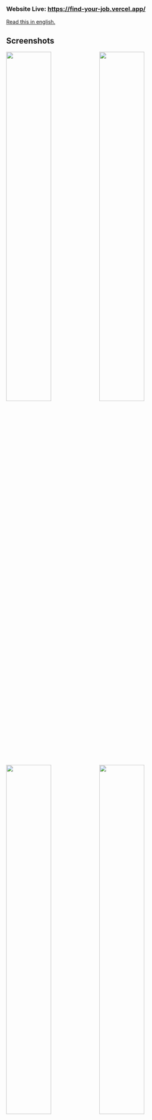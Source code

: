### Website Live: https://find-your-job.vercel.app/

[Read this in english.](README.md)

## Screenshots
<div style="display: flex, margin: 20px">
<img src="https://user-images.githubusercontent.com/52260932/193148565-bcac03a4-9cba-49a7-baa4-3fd244387db2.png" width="49%">
<img src="https://user-images.githubusercontent.com/52260932/193148414-ef4e9b17-108d-41e2-8b9c-4f65e8ced5ef.png" width="49%">
<img src="https://user-images.githubusercontent.com/52260932/193150461-cc023822-40b0-442b-b2ce-6ba7a0910b85.png" width="49%">
<img src="https://user-images.githubusercontent.com/52260932/193148683-27d56b61-6e47-4639-be00-c9d456119784.png" width="49%">
<img src="https://user-images.githubusercontent.com/52260932/193154238-5b893770-8d21-4940-bc18-43bff488cc38.png" width="49%">
<img src="https://user-images.githubusercontent.com/52260932/193150275-3af78e52-6c8a-4078-9dfc-67e6d268bd51.png" width="49%">

</div>

## Descrição 
#### Projeto de site com o objetivo especial de ajudar as pessoas a encontrar empregos. Possui implementações funcionais e completas, dentre elas:
•	Integração das vagas com uma API pública de Jobs em GraphQL criando queries com Apollo Client. Juntando a isso um sistema de filtro e pesquisa criado do zero, faz com que o site exiba apenas as informações que sejam relevantes para o usuário particular, auxiliando-o na sua busca de emprego.

•	Desenvolvi um sistema de autenticação usando TypeGraphQL e Apollo Server validando o usuário com o uso de criptografia JWT, dando a ele segurança no acesso de sua conta como também na edição de dados do mesmo, uma vez armazenados no MySQL hospedado pelo RDS (AWS) e as imagens no S3 (AWS).

•	Uso do versionamento remoto com Git Flow na implementação de funcionalidades (features) e releases no desenvolvimento, fazendo com que qualquer um possa ver o histórico e entender as mudanças feitas no projeto, facilitando a identificação de cada uma delas.

•	Desenvolvimento do projeto usando Typescript, auxiliando na construção dos códigos complexos como também na produtividade.

## Como rodar e iniciar o projeto:

<strong>1.</strong> Precisa ter o Node instalado no computador.</br>
<strong>2.</strong> Fazer o clone do projeto no seu computador pelo git:  </br> 
&emsp; - Abrir git bash ou terminal com git instalado no computador.  
&emsp; - Navegar até a pasta onde quer ter o projeto clonado.  
&emsp; - Rodar comando: git clone https://github.com/BrunoR02/Shirts.git  
<strong>3.</strong> Entrar na pasta do projeto pelo terminal(cd [pasta]).</br>
<strong>4.</strong> Rodar: "npm install" para instalar as dependências.</br>
<strong>5.</strong> Rodar: "npm run dev" para iniciar o projeto no localhost.</br>


